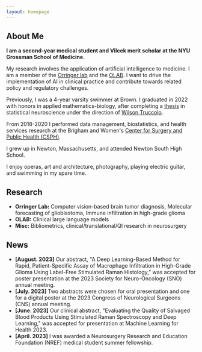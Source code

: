 ```yaml
---
layout: homepage
---
```


## About Me

**I am a second-year medical student and Vilcek merit scholar at the NYU Grossman School of Medicine.**

My research involves the application of artificial intelligence to medicine. I am a member of the [Orringer lab](https://twitter.com/danorringermd) and the [OLAB](https://www.nyuolab.org/). I want to drive the implementation of AI in clinical practice and contribute towards related policy and regulatory challenges.

Previously, I was a 4-year varsity swimmer at Brown. I graduated in 2022 with honors in applied mathematics-biology, after completing a [thesis](./assets/alber_thesis_final.pdf) in statistical neuroscience under the direction of [Wilson Truccolo](https://www.truccololab.com/).

From 2018-2020 I performed data management, biostatistics, and health services research at the Brigham and Women's [Center for Surgery and Public Health (CSPH)](https://csph.brighamandwomens.org/).

I grew up in Newton, Massachusetts, and attended Newton South High School.

I enjoy operas, art and architecture, photography, playing electric guitar, and swimming in my spare time.

## Research

- **Orringer Lab:** Computer vision-based brain tumor diagnosis, Molecular forecasting of glioblastoma, Immune infiltration in high-grade glioma
- **OLAB:** Clinical large language models
- **Misc:** Bibliometrics, clinical/translational/QI research in neurosurgery

## News

- **[August. 2023]** Our abstract, "A Deep Learning-Based Method for Rapid, Patient-Specific Assay of Macrophage Infiltration in High-Grade Glioma Using Label-Free Stimulated Raman Histology," was accepted for poster presentation at the 2023 Society for Neuro-Oncology (SNO) annual meeting.
- **[July. 2023]** Two abstracts were chosen for oral presentation and one for a digital poster at the 2023 Congress of Neurological Surgeons (CNS) annual meeting.
- **[June. 2023]** Our clinical abstract, "Evaluating the Quality of Salvaged Blood Products Using Stimulated Raman Spectroscopy and Deep Learning," was accepted for presentation at Machine Learning for Health 2023.
- **[April. 2023]** I was awarded a Neurosurgery Research and Education Foundation (NREF) medical student summer fellowship.

<!-- {% include_relative _includes/publications.md %}

{% include_relative _includes/services.md %} -->
